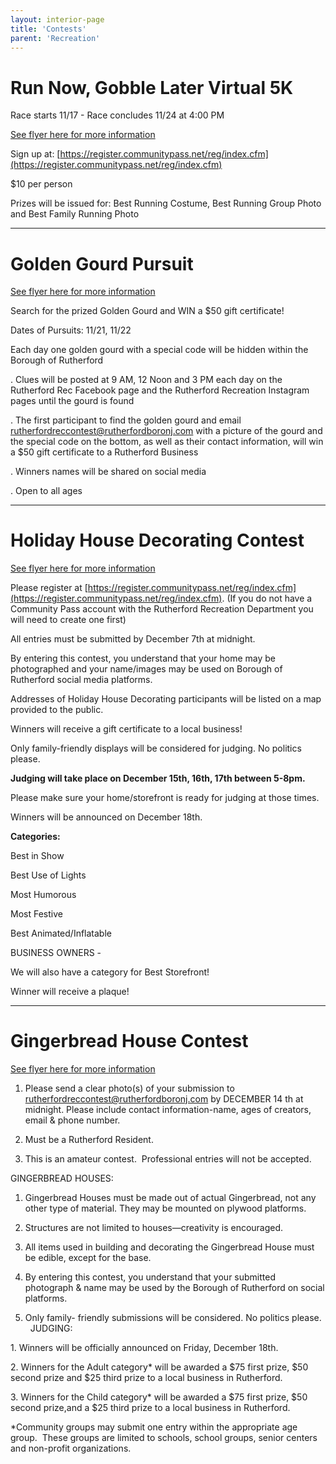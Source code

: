 ```yaml
---
layout: interior-page
title: 'Contests'
parent: 'Recreation'
---
```


# Run Now, Gobble Later Virtual 5K

Race starts 11/17 - Race concludes 11/24 at 4:00 PM

[See flyer here for more information](https://storage.googleapis.com/static.rutherford-nj.com/recreation/contests/2020_RunNowGobbleLater.pdf)

Sign up at: [https://register.communitypass.net/reg/index.cfm](https://register.communitypass.net/reg/index.cfm)

$10 per person

Prizes will be issued for: Best Running Costume, Best Running Group Photo and Best Family Running Photo


---

# Golden Gourd Pursuit

[See flyer here for more information](https://storage.googleapis.com/static.rutherford-nj.com/recreation/contests/2020_GoldenGourd.pdf)

Search for the prized Golden Gourd and WIN a $50 gift certificate!

Dates of Pursuits: 11/21, 11/22

Each day one golden gourd with a special code will be hidden 
within the Borough of Rutherford

. Clues will be posted at 9 AM, 12 Noon and 3 PM each day on the Rutherford Rec Facebook page and the Rutherford Recreation Instagram pages until the gourd is found

. The first participant to find the golden gourd and email rutherfordreccontest@rutherfordboronj.com with a picture of the gourd and the special code on the bottom, as well as their contact information, will win a $50 gift certificate to a Rutherford Business

. Winners names will be shared on social media

. Open to all ages

---

# Holiday House Decorating Contest

[See flyer here for more information](https://storage.googleapis.com/static.rutherford-nj.com/recreation/contests/2020_HolidayHouseDecorating_Contest.pdf)

Please register at [https://register.communitypass.net/reg/index.cfm](https://register.communitypass.net/reg/index.cfm). 
(If you do not have a Community Pass account with the Rutherford 
Recreation Department you will need to create one first)

All entries must be submitted by 
December 7th at midnight.
 
By entering this contest, you understand that your home may be 
photographed and your name/images may be used on Borough of 
Rutherford social media platforms.  

Addresses of Holiday House Decorating participants will be listed on a 
map provided to the public.

Winners will receive a gift certificate to a local business!

Only family-friendly displays will be considered for judging. No politics please.

**Judging will take place on December 15th, 16th, 17th between 5-8pm.**

Please make sure your home/storefront is ready for judging at those times.

Winners will be announced on December 18th.  

**Categories:**

Best in Show

Best Use of Lights

Most Humorous

Most Festive

Best Animated/Inflatable

BUSINESS OWNERS - 

We will also have a category for Best Storefront! 

Winner will receive a plaque!

---

# Gingerbread House Contest

[See flyer here for more information](https://storage.googleapis.com/static.rutherford-nj.com/recreation/contests/2020_Gingerbread_Contest.pdf)

1. Please send a clear photo(s) of your submission to rutherfordreccontest@rutherfordboronj.com by 
DECEMBER 14 th at midnight. Please include contact information-name, ages of creators, email & phone number.

2. Must be a Rutherford Resident.

3. This is an amateur contest.  Professional entries will not be accepted.

GINGERBREAD HOUSES:

1. Gingerbread Houses must be made out of actual Gingerbread, not any other type of material. 
They may be mounted on plywood platforms.

2. Structures are not limited to houses—creativity is encouraged.

3. All items used in building and decorating the Gingerbread House must be edible, except for the base.

4. By entering this contest, you understand that your submitted photograph & name may be used by the Borough of Rutherford on social platforms.

5. Only family- friendly submissions will be considered. No politics please.
 
JUDGING:

1. Winners will be officially announced on Friday, December 18th. 

2. Winners for the Adult category* will be awarded a $75 first prize, 
$50 second prize and $25 third prize to a local business in Rutherford.

3. Winners for the Child category* will be awarded a $75 first prize, 
$50 second prize,and a $25 third prize to a local business in Rutherford. 


*Community groups may submit one entry within the appropriate age group.  
These groups are limited to schools, school groups, senior centers and non-profit organizations.
